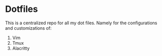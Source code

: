 # Dotfiles

This is a centralized repo for all my dot files. Namely for the configurations and customizations of:

1. Vim
2. Tmux
3. Alacritty
